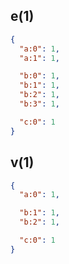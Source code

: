 ## e(1)

```json
{
  "a:0": 1,
  "a:1": 1,

  "b:0": 1,
  "b:1": 1,
  "b:2": 1,
  "b:3": 1,

  "c:0": 1
}
```

## v(1)

```json
{
  "a:0": 1,

  "b:1": 1,
  "b:2": 1,

  "c:0": 1
}
```
